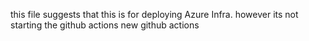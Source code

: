 this file suggests that this is for deploying Azure Infra.
however its not starting the github actions
new github actions
